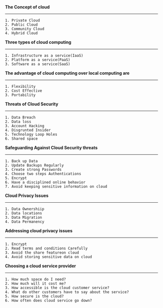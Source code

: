 **The Concept of cloud**

* * *

```
1. Private Cloud
2. Public Cloud
3. Community Cloud
4. Hybrid Cloud

```

**Three types of cloud computing**

* * *

```
1. Infrastructure as a service(IaaS)
2. Platform as a service(PaaS)
3. Software as a service(SaaS)

```

**The advantage of cloud computing over local computing are**

* * *

```
1. Flexibility 
2. Cost Effective
3. Portability
```

**Threats of Cloud Security**

* * *

```
1. Data Breach
2. Data loss
3. Account Hacking
4. Disgrunted Insider
5. Technology Loop Holes
6. Shared space
```

**Safeguarding Against Cloud Security threats**

* * *

```
1. Back up Data
2. Update Backups Regularly
3. Create strong Passwords
4. Choose two steps Authentications
5. Encrypt
6. Have a disciplined online behavior
7. Avoid keeping sensitive information on cloud
```

**Cloud Privacy Issues**

* * *

```
1. Data Ownershiip
2. Data locations
3. Data Migration
4. Data Permanency
```

**Addressing cloud privacy issues**

* * *

```
1. Encrypt
2. Read terms and conditions Carefully
3. Avoid the share featureon cloud
4. Avoid storing sensitive data on cloud
```

**Choosing a cloud service provider**

* * *

```
1. How much space do I need?
2. How much will it cost me?
3. How accessible is the cloud customer service?
4. What do other customers have to say about the service?
5. How secure is the cloud?
6. How often does cloud service go down?
```